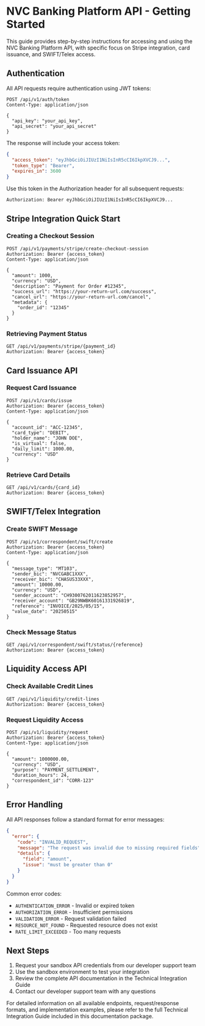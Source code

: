 # NVC Banking Platform API - Getting Started

This guide provides step-by-step instructions for accessing and using the NVC Banking Platform API, with specific focus on Stripe integration, card issuance, and SWIFT/Telex access.

## Authentication

All API requests require authentication using JWT tokens:

```
POST /api/v1/auth/token
Content-Type: application/json

{
  "api_key": "your_api_key",
  "api_secret": "your_api_secret"
}
```

The response will include your access token:

```json
{
  "access_token": "eyJhbGciOiJIUzI1NiIsInR5cCI6IkpXVCJ9...",
  "token_type": "Bearer",
  "expires_in": 3600
}
```

Use this token in the Authorization header for all subsequent requests:

```
Authorization: Bearer eyJhbGciOiJIUzI1NiIsInR5cCI6IkpXVCJ9...
```

## Stripe Integration Quick Start

### Creating a Checkout Session

```
POST /api/v1/payments/stripe/create-checkout-session
Authorization: Bearer {access_token}
Content-Type: application/json

{
  "amount": 1000,
  "currency": "USD",
  "description": "Payment for Order #12345",
  "success_url": "https://your-return-url.com/success",
  "cancel_url": "https://your-return-url.com/cancel",
  "metadata": {
    "order_id": "12345"
  }
}
```

### Retrieving Payment Status

```
GET /api/v1/payments/stripe/{payment_id}
Authorization: Bearer {access_token}
```

## Card Issuance API

### Request Card Issuance

```
POST /api/v1/cards/issue
Authorization: Bearer {access_token}
Content-Type: application/json

{
  "account_id": "ACC-12345",
  "card_type": "DEBIT",
  "holder_name": "JOHN DOE",
  "is_virtual": false,
  "daily_limit": 1000.00,
  "currency": "USD"
}
```

### Retrieve Card Details

```
GET /api/v1/cards/{card_id}
Authorization: Bearer {access_token}
```

## SWIFT/Telex Integration

### Create SWIFT Message

```
POST /api/v1/correspondent/swift/create
Authorization: Bearer {access_token}
Content-Type: application/json

{
  "message_type": "MT103",
  "sender_bic": "NVCGABC1XXX",
  "receiver_bic": "CHASUS33XXX",
  "amount": 10000.00,
  "currency": "USD",
  "sender_account": "CH9300762011623852957",
  "receiver_account": "GB29NWBK60161331926819",
  "reference": "INVOICE/2025/05/15",
  "value_date": "20250515"
}
```

### Check Message Status

```
GET /api/v1/correspondent/swift/status/{reference}
Authorization: Bearer {access_token}
```

## Liquidity Access API

### Check Available Credit Lines

```
GET /api/v1/liquidity/credit-lines
Authorization: Bearer {access_token}
```

### Request Liquidity Access

```
POST /api/v1/liquidity/request
Authorization: Bearer {access_token}
Content-Type: application/json

{
  "amount": 1000000.00,
  "currency": "USD",
  "purpose": "PAYMENT_SETTLEMENT",
  "duration_hours": 24,
  "correspondent_id": "CORR-123"
}
```

## Error Handling

All API responses follow a standard format for error messages:

```json
{
  "error": {
    "code": "INVALID_REQUEST",
    "message": "The request was invalid due to missing required fields",
    "details": {
      "field": "amount",
      "issue": "must be greater than 0"
    }
  }
}
```

Common error codes:
- `AUTHENTICATION_ERROR` - Invalid or expired token
- `AUTHORIZATION_ERROR` - Insufficient permissions
- `VALIDATION_ERROR` - Request validation failed
- `RESOURCE_NOT_FOUND` - Requested resource does not exist
- `RATE_LIMIT_EXCEEDED` - Too many requests

## Next Steps

1. Request your sandbox API credentials from our developer support team
2. Use the sandbox environment to test your integration
3. Review the complete API documentation in the Technical Integration Guide
4. Contact our developer support team with any questions

For detailed information on all available endpoints, request/response formats, and implementation examples, please refer to the full Technical Integration Guide included in this documentation package.